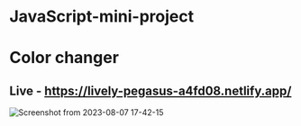 # JavaScript-mini-project

# Color changer
## Live - https://lively-pegasus-a4fd08.netlify.app/
![Screenshot from 2023-08-07 17-42-15](https://github.com/Nithya113/JavaScript-mini-project/assets/104290319/6f67461e-c84f-477d-9b64-9afd36c46fb0)
